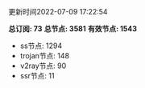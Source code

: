 更新时间2022-07-09 17:22:54

**总订阅: 73**
**总节点: 3581**
**有效节点: 1543**
- ss节点: 1294
- trojan节点: 148
- v2ray节点: 90
- ssr节点: 11
